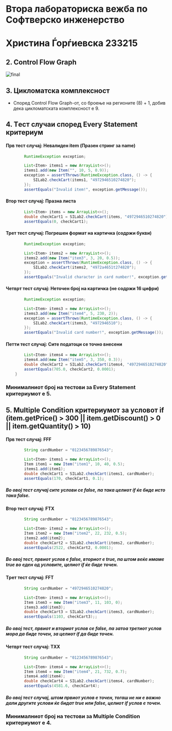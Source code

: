# Втора лабораториска вежба по Софтверско инженерство
# Христина Ѓорѓиевска 233215
## 2. Control Flow Graph
![final](https://github.com/user-attachments/assets/9c2363e3-bfe2-4730-8a03-191621e3cf7b)

## 3. Цикломатска комплексност
- Според Control Flow Graph-от, со броење на регионите (8) + 1, добив дека цикломатската комплексност е 9.

## 4. Tест случаи според Every Statement критериум
#### Прв тест случај: Невалиден item (Празен стринг за name)
```java
        RuntimeException exception;

        List<Item> items1 = new ArrayList<>();
        items1.add(new Item("", 10, 5, 0.9));
        exception = assertThrows(RuntimeException.class, () -> {
            SILab2.checkCart(items1, "4972946510274820");
        });
        assertEquals("Invalid item!", exception.getMessage());
```
#### Втор тест случај: Празна листа
```java
        List<Item> items = new ArrayList<>();
        double checkCart1 = SILab2.checkCart(items, "4972946510274820");
        assertEquals(0, checkCart1);
```
#### Трет тест случај: Погрешен формат на картичка (содржи букви)
```java
        RuntimeException exception;

        List<Item> items2 = new ArrayList<>();
        items2.add(new Item("item3", 3, 20, 0.5));
        exception = assertThrows(RuntimeException.class, () -> {
            SILab2.checkCart(items2, "4972a4651t274820");
        });
        assertEquals("Invalid character in card number!", exception.getMessage());
```
#### Четврт тест случај: Неточен број на картичка (не содржи 16 цифри)
```java
        RuntimeException exception;

        List<Item> items3 = new ArrayList<>();
        items3.add(new Item("item4", 5, 230, 2));
        exception = assertThrows(RuntimeException.class, () -> {
            SILab2.checkCart(items3, "4972946510");
        });
        assertEquals("Invalid card number!", exception.getMessage());
```
#### Петти тест случај: Сите податоци се точно внесени
```java
        List<Item> items4 = new ArrayList<>();
        items4.add(new Item("item5", 3, 350, 0.3));
        double checkCart2 = SILab2.checkCart(items4, "4972946510274820");
        assertEquals(705.0, checkCart2, 0.0001);
    }
```
### Минималниот број на тестови за Every Statement критериумот е 5.

## 5. Multiple Condition критериумот за условот if (item.getPrice() > 300 || item.getDiscount() > 0 || item.getQuantity() > 10)
#### Прв тест случај: FFF
```java
        String cardNumber = "0123456789876543";

        List<Item> items1 = new ArrayList<>();
        Item item1 = new Item("item1", 10, 40, 0.5);
        items1.add(item1);
        double checkCart1 = SILab2.checkCart(items1, cardNumber);
        assertEquals(170, checkCart1, 0.1);
```

##### Во овој тест случај сите услови се false, па така целиот if ќе биде исто така false.
#### Втор тест случај: FTX
```java
        String cardNumber = "0123456789876543";

        List<Item> items2 = new ArrayList<>();
        Item item2 = new Item("item2", 22, 232, 0.5);
        items2.add(item2);
        double checkCart2 = SILab2.checkCart(items2, cardNumber);
        assertEquals(2522, checkCart2, 0.0001);
```
##### Во овој тест, првиот услов е false, вториот е true, па штом веќе имаме true во еден од условите, целиот if ќе биде точен.
#### Tрет тест случај: FFT
```java
        String cardNumber = "4972946510274820";

        List<Item> items3 = new ArrayList<>();
        Item item3 = new Item("item3", 11, 103, 0);
        items3.add(item3);
        double checkCart3 = SILab2.checkCart(items3, cardNumber);
        assertEquals(1103, checkCart3);;
```
##### Во овој тест, првиот и вториот услов се false, па затоа третиот услов мора да биде точен, за целиот if да биде точен.
#### Четврт тест случај: TXX
```java
        String cardNumber = "0123456789876543";

        List<Item> items4 = new ArrayList<>();
        Item item4 = new Item("item4", 21, 732, 0.7);
        items4.add(item4);
        double checkCart4 = SILab2.checkCart(items4, cardNumber);
        assertEquals(4581.6, checkCart4);
```
##### Во овој тест случај, штом првиот услов е точен, тогаш не ни е важно дали другите услови ќе бидат true или false, целиот if услов е точен. 
### Минималниот број на тестови за Multiple Condition критериумот е 4.
